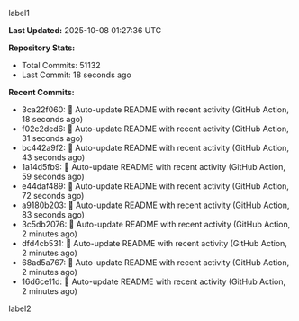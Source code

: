 
label1 
<!-- ACTIVITY_START -->
**Last Updated:** 2025-10-08 01:27:36 UTC

**Repository Stats:**
- Total Commits: 51132
- Last Commit: 18 seconds ago

**Recent Commits:**
- 3ca22f060: 🤖 Auto-update README with recent activity (GitHub Action, 18 seconds ago)
- f02c2ded6: 🤖 Auto-update README with recent activity (GitHub Action, 31 seconds ago)
- bc442a9f2: 🤖 Auto-update README with recent activity (GitHub Action, 43 seconds ago)
- 1a14d5fb9: 🤖 Auto-update README with recent activity (GitHub Action, 59 seconds ago)
- e44daf489: 🤖 Auto-update README with recent activity (GitHub Action, 72 seconds ago)
- a9180b203: 🤖 Auto-update README with recent activity (GitHub Action, 83 seconds ago)
- 3c5db2076: 🤖 Auto-update README with recent activity (GitHub Action, 2 minutes ago)
- dfd4cb531: 🤖 Auto-update README with recent activity (GitHub Action, 2 minutes ago)
- 68ad5a767: 🤖 Auto-update README with recent activity (GitHub Action, 2 minutes ago)
- 16d6ce11d: 🤖 Auto-update README with recent activity (GitHub Action, 2 minutes ago)
<!-- ACTIVITY_END -->

label2
